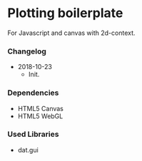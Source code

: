 # Plotting boilerplate
For Javascript and canvas with 2d-context.



### Changelog
* 2018-10-23
  * Init.
  

### Dependencies
* HTML5 Canvas
* HTML5 WebGL



### Used Libraries
* dat.gui